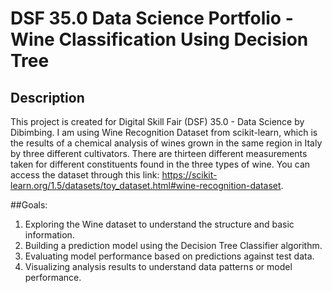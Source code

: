 # DSF 35.0 Data Science Portfolio - Wine Classification Using Decision Tree

## Description

This project is created for Digital Skill Fair (DSF) 35.0 - Data Science by Dibimbing. I am using Wine Recognition Dataset from scikit-learn, which is the results of a chemical analysis of wines grown in the same region in Italy by three different cultivators. There are thirteen different measurements taken for different constituents found in the three types of wine. You can access the dataset through this link: https://scikit-learn.org/1.5/datasets/toy_dataset.html#wine-recognition-dataset.

##Goals:
1. Exploring the Wine dataset to understand the structure and basic information.
2. Building a prediction model using the Decision Tree Classifier algorithm.
3. Evaluating model performance based on predictions against test data.
4. Visualizing analysis results to understand data patterns or model performance.
